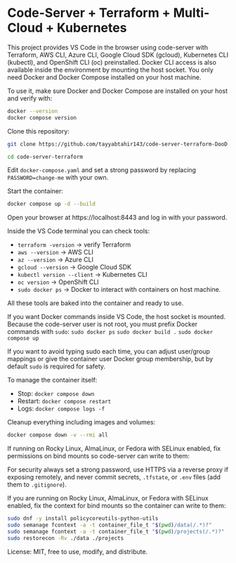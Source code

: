 # Code-Server + Terraform + Multi-Cloud + Kubernetes

This project provides VS Code in the browser using code-server with Terraform, AWS CLI, Azure CLI, Google Cloud SDK (gcloud), Kubernetes CLI (kubectl), and OpenShift CLI (oc) preinstalled. Docker CLI access is also available inside the environment by mounting the host socket. You only need Docker and Docker Compose installed on your host machine.

To use it, make sure Docker and Docker Compose are installed on your host and verify with:

```bash 
docker --version
docker compose version
```


Clone this repository:

```bash
git clone https://github.com/tayyabtahir143/code-server-terraform-DooD.git

cd code-server-terraform
```

Edit `docker-compose.yaml` and set a strong password by replacing `PASSWORD=change-me` with your own.

Start the container:

```bash
docker compose up -d --build
```

Open your browser at https://localhost:8443 and log in with your password.

Inside the VS Code terminal you can check tools:
- `terraform -version` → verify Terraform
- `aws --version` → AWS CLI
- `az --version` → Azure CLI
- `gcloud --version` → Google Cloud SDK
- `kubectl version --client` → Kubernetes CLI
- `oc version` → OpenShift CLI
- `sudo docker ps` → Docker to interact with containers on host machine.

All these tools are baked into the container and ready to use.

If you want Docker commands inside VS Code, the host socket is mounted. Because the code-server user is not root, you must prefix Docker commands with `sudo`:
`sudo docker ps`
`sudo docker build .`
`sudo docker compose up`

If you want to avoid typing sudo each time, you can adjust user/group mappings or give the container user Docker group membership, but by default `sudo` is required for safety.

To manage the container itself:
- Stop: `docker compose down`
- Restart: `docker compose restart`
- Logs: `docker compose logs -f`

Cleanup everything including images and volumes:
```bash	
docker compose down -v --rmi all
```

If running on Rocky Linux, AlmaLinux, or Fedora with SELinux enabled, fix permissions on bind mounts so code-server can write to them:

For security always set a strong password, use HTTPS via a reverse proxy if exposing remotely, and never commit secrets, `.tfstate`, or `.env` files (add them to `.gitignore`).


If you are running on Rocky Linux, AlmaLinux, or Fedora with SELinux enabled, fix the context for bind mounts so the container can write to them:

```bash
sudo dnf -y install policycoreutils-python-utils
sudo semanage fcontext -a -t container_file_t "$(pwd)/data(/.*)?"
sudo semanage fcontext -a -t container_file_t "$(pwd)/projects(/.*)?"
sudo restorecon -Rv ./data ./projects
```

License: MIT, free to use, modify, and distribute.

